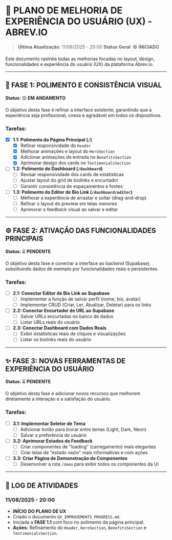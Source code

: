 # 🚀 PLANO DE MELHORIA DE EXPERIÊNCIA DO USUÁRIO (UX) - ABREV.IO

> **Última Atualização**: 11/08/2025 - 20:00
> **Status Geral**: 🟢 **INICIADO**

Este documento rastreia todas as melhorias focadas no layout, design, funcionalidades e experiência do usuário (UX) da plataforma Abrev.io.

---

## 🎨 FASE 1: POLIMENTO E CONSISTÊNCIA VISUAL
**Status**: 🟡 **EM ANDAMENTO**

O objetivo desta fase é refinar a interface existente, garantindo que a experiência seja profissional, coesa e agradável em todos os dispositivos.

### Tarefas:
- [x] **1.1: Polimento da Página Principal (`/`)**
  - [x] Refinar responsividade do `Header`
  - [x] Melhorar animações e layout do `HeroSection`
  - [x] Adicionar animações de entrada no `BenefitsSection`
  - [x] Aprimorar design dos cards no `TestimonialsSection`
- [ ] **1.2: Polimento do Dashboard (`/dashboard`)**
  - [ ] Revisar responsividade dos cards de estatísticas
  - [ ] Ajustar layout do grid de biolinks e encurtador
  - [ ] Garantir consistência de espaçamentos e fontes
- [ ] **1.3: Polimento do Editor de Bio Link (`/dashboard/editor`)**
  - [ ] Melhorar a experiência de arrastar e soltar (drag-and-drop)
  - [ ] Refinar o layout do preview em telas menores
  - [ ] Aprimorar o feedback visual ao salvar e editar

---

## ⚙️ FASE 2: ATIVAÇÃO DAS FUNCIONALIDADES PRINCIPAIS
**Status**: ⏳ **PENDENTE**

O objetivo desta fase é conectar a interface ao backend (Supabase), substituindo dados de exemplo por funcionalidades reais e persistentes.

### Tarefas:
- [ ] **2.1: Conectar Editor de Bio Link ao Supabase**
  - [ ] Implementar a função de salvar perfil (nome, bio, avatar)
  - [ ] Implementar CRUD (Criar, Ler, Atualizar, Deletar) para os links
- [ ] **2.2: Conectar Encurtador de URL ao Supabase**
  - [ ] Salvar URLs encurtadas no banco de dados
  - [ ] Listar URLs reais do usuário
- [ ] **2.3: Conectar Dashboard com Dados Reais**
  - [ ] Exibir estatísticas reais de cliques e visualizações
  - [ ] Listar os biolinks reais do usuário

---

## ✨ FASE 3: NOVAS FERRAMENTAS DE EXPERIÊNCIA DO USUÁRIO
**Status**: ⏳ **PENDENTE**

O objetivo desta fase é adicionar novos recursos que melhorem diretamente a interação e a satisfação do usuário.

### Tarefas:
- [ ] **3.1: Implementar Seletor de Tema**
  - [ ] Adicionar botão para trocar entre temas (Light, Dark, Neon)
  - [ ] Salvar a preferência do usuário
- [ ] **3.2: Aprimorar Estados de Feedback**
  - [ ] Criar componentes de "loading" (carregamento) mais elegantes
  - [ ] Criar telas de "estado vazio" mais informativas e com ações
- [ ] **3.3: Criar Página de Demonstração de Componentes**
  - [ ] Desenvolver a rota `/demo` para exibir todos os componentes da UI

---

## 📝 LOG DE ATIVIDADES

### 11/08/2025 - 20:00
- **INÍCIO DO PLANO DE UX**
- Criado o documento `UX_IMPROVEMENTS_PROGRESS.md`.
- Iniciada a **FASE 1.1** com foco no polimento da página principal.
- **Ações:** Refinamento do `Header`, `HeroSection`, `BenefitsSection` e `TestimonialsSection`.
